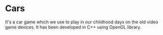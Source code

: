 # Cars
It's a car game which we use to play in our childhood days on the old video game devices. It has been developed in C++ using OpenGL library.
